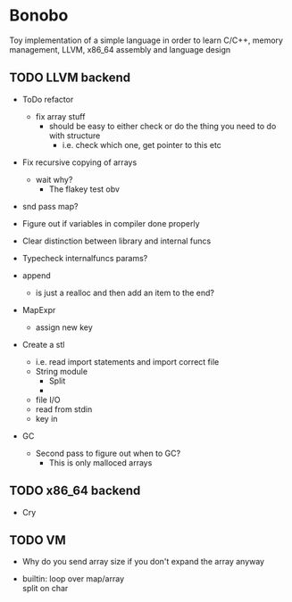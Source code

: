 # Bonobo

Toy implementation of a simple language in order to learn C/C++, memory management, LLVM, x86_64 assembly and language design

## TODO LLVM backend

* ToDo refactor
    * fix array stuff
        * should be easy to either check or do the thing you need to do with structure
            * i.e. check which one, get pointer to this etc

* Fix recursive copying of arrays
    * wait why?
        * The flakey test obv

* snd pass map?

* Figure out if variables in compiler done properly 

* Clear distinction between library and internal funcs

* Typecheck internalfuncs params?

* append
    * is just a realloc and then add an item to the end?

* MapExpr
    * assign new key

* Create a stl
    * i.e. read import statements and import correct file
    * String module
        * Split
        * 
    * file I/O
    * read from stdin
    * key in 

* GC
    * Second pass to figure out when to GC?
        * This is only malloced arrays


## TODO x86_64 backend

* Cry


## TODO VM 

* Why do you send array size if you don't expand the array anyway

* builtin:
    loop over map/array    
    split on char
